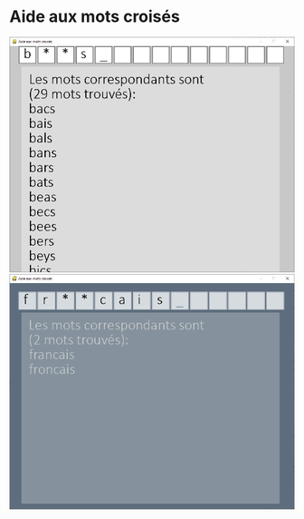 # Aide aux mots croisés

![image d'une recherche du mot "b**s"](https://github.com/EtienneMaire/Aide-aux-mots-crois-s/blob/main/screenshots/screenshot0.png)
![image d'une recherche du mot "b**s"](https://github.com/EtienneMaire/Aide-aux-mots-crois-s/blob/main/screenshots/screenshots2.png)
